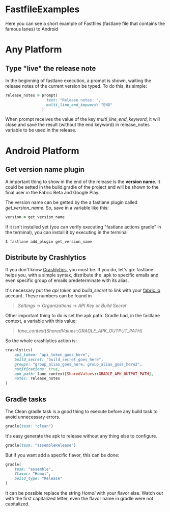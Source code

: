 # FastfileExamples
Here you can see a short example of Fastfiles (fastlane file that contains the famous lanes) to Android

# Any Platform

## Type "live" the release note

In the beginning of fastlane execution, a prompt is shown, waiting the release notes of the current version be typed.  To do this, its simple:

```ruby
release_notes = prompt(
                  text: "Release notes: ",
                  multi_line_end_keyword: "END"
                )
```

When prompt receives the value of the key *multi_line_end_keyword*, it will close and save the result (without the end keyword) in release_notes variable to be used in the release.

# Android Platform

## Get version name plugin

A important thing to show in the end of the release is the **version name**. It could be setted in the build.gradle of the project and will be shown to the final user in the Fabric Beta and Google Play. 

The version name can be getted by the a fastlane plugin called *get_version_name*. So, save in a variable like this:
```ruby
version = get_version_name
```

If it isn't installed yet (you can verify executing "fastlane actions gradle" in the terminal), you can install it by executing in the terminal
```shell
$ fastlane add_plugin get_version_name
```

## Distribute by Crashlytics

If you don't know [Crashlytics](https://try.crashlytics.com/), you must be. If you do, let's go: fastlane helps you, with a simple syntax, distribute the .apk to specific emails and even specific group of emails predeterminate with its alias.

It's necessary put the *api token* and *build_secret* to link with your [fabric.io](https://fabric.io) account. These numbers can be found in

> *Settings* -> *Organizations* -> *API Key* or *Build Secret*

Other important thing to do is set the apk path. Gradle had, in the fastlane context, a variable with this value:

> *lane_context[SharedValues::GRADLE_APK_OUTPUT_PATH]*

So the whole crashlytics action is:

```ruby
crashlytics(
    api_token: "api_token_goes_here",
    build_secret: "build_secret_goes_here",
    groups: "group_alias_goes_here, group_alias_goes_here2",
    notifications: true,
    apk_path: lane_context[SharedValues::GRADLE_APK_OUTPUT_PATH],
    notes: release_notes
)
```

## Gradle tasks

The Clean gradle task is a good thing to execute before any build task to avoid unnecessary errors.

```ruby
gradle(task: "clean")
```

It's easy generate the apk to release without any thing else to configure.

```ruby
gradle(task: "assembleRelease")
```

But if you want add a specific flavor, this can be done:

```ruby
gradle(
    task: "assemble",
    flavor: "Homol",
    build_type: "Release"
)
```

It can be possible replace the string *Homol* with your flavor else. Watch out with the first capitalized letter, even the flavor name in gradle were not capitalized.
